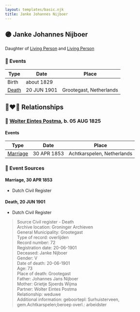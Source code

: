 ```yaml
---
layout: templates/basic.njk
title: Janke Johannes Nijboer
---
```

## 🟣 Janke Johannes Nijboer

Daughter of [Living Person](/people/5/51339263) and [Living Person](/people/8/88030934)

### 📆 Events

Type | Date | Place
------ | ------ | ------
Birth | about 1829 |
[Death](#event-95ac5c4f-4cb1-4778-af4b-6c32444721a5) | 20 JUN 1901 | Grootegast, Netherlands

## 👩‍❤️‍👨 Relationships

### 🔵 [Wolter Eintes Postma](/people/7/78693659), b. 05 AUG 1825

#### Events

Type | Date | Place
------ | ------ | ------
[Marriage](#event-d7fd07b4-f2b5-4f1e-8c18-c5abc3991dab) | 30 APR 1853 | Achtkarspelen, Netherlands
### 📰 Event Sources

#### <a id="event-d7fd07b4-f2b5-4f1e-8c18-c5abc3991dab"></a> Marriage, 30 APR 1853
* Dutch Civil Register

#### <a id="event-95ac5c4f-4cb1-4778-af4b-6c32444721a5"></a> Death, 20 JUN 1901
* Dutch Civil Register
>   
  > Source Civil register - Death  
  > Archive location: Groninger Archieven  
  > General Municipality: Grootegast  
  > Type of record: overlijden  
  > Record number: 72  
  > Registration date: 20-06-1901  
  > Deceased: Janke Nijboer  
  > Gender: V  
  > Date of death: 20-06-1901  
  > Age: 73  
  > Place of death: Grootegast  
  > Father: Johannes Jans Nijboer  
  > Mother: Grietje Sjoerds Wijma  
  > Partner: Wolter Eintes Postma  
  > Relationship: weduwe  
  > Additional information: geboortepl: Surhuisterveen, gem.Achtkarspelen;beroep overl.: arbeidster